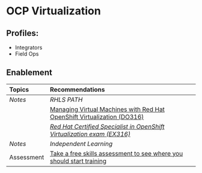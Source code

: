 # OCP Virtualization

## Profiles:
* Integrators
* Field Ops

## Enablement

| **Topics** | **Recommendations** |
| :---- | :---- |
| *Notes* | *RHLS PATH* |
| | [Managing Virtual Machines with Red Hat OpenShift Virtualization (DO316)](https://www.redhat.com/en/services/training/do316-managing-virtual-machines-red-hat-openshift-virtualization) |
| | [*Red Hat Certified Specialist in OpenShift Virtualization exam (EX316)*](https://www.redhat.com/en/services/training/red-hat-certified-specialist-openshift-virtualization-ex316) |
| *Notes* | *Independent Learning* |
| Assessment | [Take a free skills assessment to see where you should start training](https://skills.ole.redhat.com/en) |

